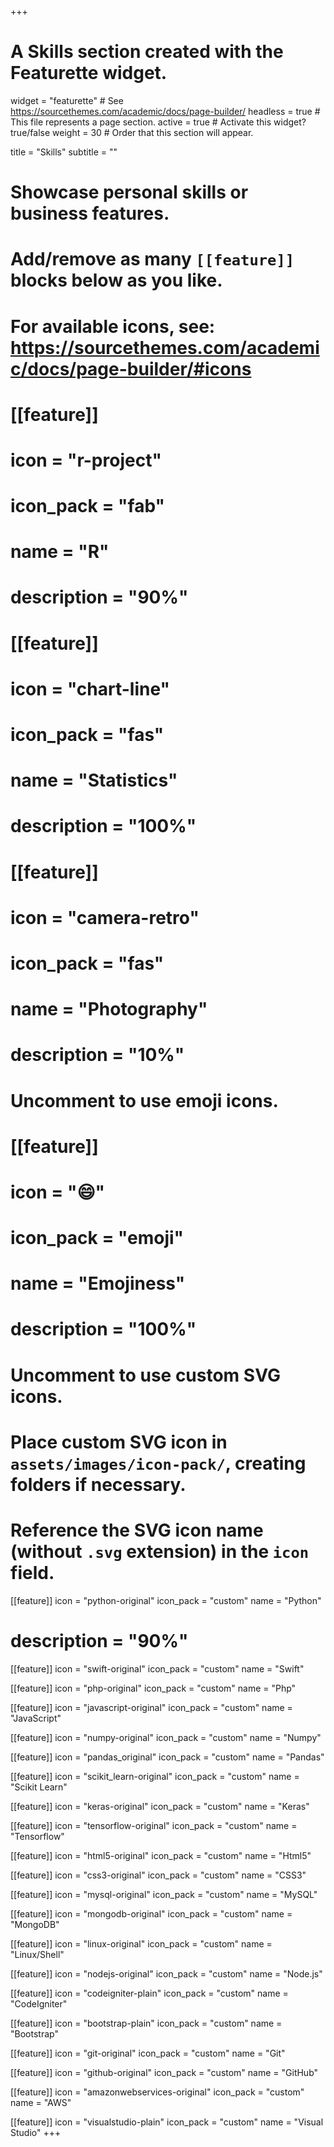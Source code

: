 +++
# A Skills section created with the Featurette widget.
widget = "featurette"  # See https://sourcethemes.com/academic/docs/page-builder/
headless = true  # This file represents a page section.
active = true  # Activate this widget? true/false
weight = 30  # Order that this section will appear.

title = "Skills"
subtitle = ""

# Showcase personal skills or business features.
# 
# Add/remove as many `[[feature]]` blocks below as you like.
# 
# For available icons, see: https://sourcethemes.com/academic/docs/page-builder/#icons

# [[feature]]
#  icon = "r-project"
#  icon_pack = "fab"
#  name = "R"
#  description = "90%"
  
# [[feature]]
#  icon = "chart-line"
#  icon_pack = "fas"
#  name = "Statistics"
#  description = "100%"  
  
# [[feature]]
#  icon = "camera-retro"
#  icon_pack = "fas"
#  name = "Photography"
#  description = "10%"

# Uncomment to use emoji icons.
# [[feature]]
#  icon = ":smile:"
#  icon_pack = "emoji"
#  name = "Emojiness"
#  description = "100%"  

# Uncomment to use custom SVG icons.
# Place custom SVG icon in `assets/images/icon-pack/`, creating folders if necessary.
# Reference the SVG icon name (without `.svg` extension) in the `icon` field.
 [[feature]]
  icon = "python-original"
  icon_pack = "custom"
  name = "Python"
#  description = "90%"

 [[feature]]
  icon = "swift-original"
  icon_pack = "custom"
  name = "Swift"

 [[feature]]
  icon = "php-original"
  icon_pack = "custom"
  name = "Php"

  [[feature]]
  icon = "javascript-original"
  icon_pack = "custom"
  name = "JavaScript"

 [[feature]]
  icon = "numpy-original"
  icon_pack = "custom"
  name = "Numpy"

 [[feature]]
  icon = "pandas_original"
  icon_pack = "custom"
  name = "Pandas"

 [[feature]]
  icon = "scikit_learn-original"
  icon_pack = "custom"
  name = "Scikit Learn"

 [[feature]]
  icon = "keras-original"
  icon_pack = "custom"
  name = "Keras"

 [[feature]]
  icon = "tensorflow-original"
  icon_pack = "custom"
  name = "Tensorflow"

 [[feature]]
  icon = "html5-original"
  icon_pack = "custom"
  name = "Html5"

  [[feature]]
  icon = "css3-original"
  icon_pack = "custom"
  name = "CSS3"

 [[feature]]
  icon = "mysql-original"
  icon_pack = "custom"
  name = "MySQL"

 [[feature]]
  icon = "mongodb-original"
  icon_pack = "custom"
  name = "MongoDB"

 [[feature]]
  icon = "linux-original"
  icon_pack = "custom"
  name = "Linux/Shell"

 [[feature]]
  icon = "nodejs-original"
  icon_pack = "custom"
  name = "Node.js"

 [[feature]]
  icon = "codeigniter-plain"
  icon_pack = "custom"
  name = "CodeIgniter"

 [[feature]]
  icon = "bootstrap-plain"
  icon_pack = "custom"
  name = "Bootstrap"

 [[feature]]
  icon = "git-original"
  icon_pack = "custom"
  name = "Git"

 [[feature]]
  icon = "github-original"
  icon_pack = "custom"
  name = "GitHub"

 [[feature]]
  icon = "amazonwebservices-original"
  icon_pack = "custom"
  name = "AWS"

 [[feature]]
  icon = "visualstudio-plain"
  icon_pack = "custom"
  name = "Visual Studio"
+++
